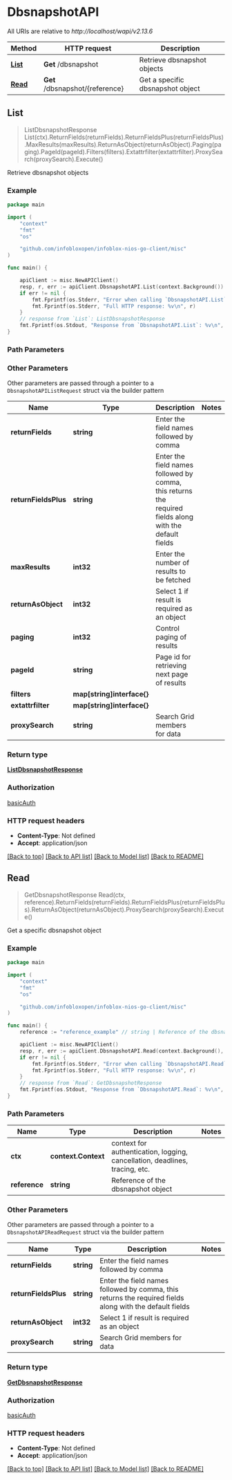 # DbsnapshotAPI

All URIs are relative to *http://localhost/wapi/v2.13.6*

Method | HTTP request | Description
------------- | ------------- | -------------
[**List**](DbsnapshotAPI.md#List) | **Get** /dbsnapshot | Retrieve dbsnapshot objects
[**Read**](DbsnapshotAPI.md#Read) | **Get** /dbsnapshot/{reference} | Get a specific dbsnapshot object



## List

> ListDbsnapshotResponse List(ctx).ReturnFields(returnFields).ReturnFieldsPlus(returnFieldsPlus).MaxResults(maxResults).ReturnAsObject(returnAsObject).Paging(paging).PageId(pageId).Filters(filters).Extattrfilter(extattrfilter).ProxySearch(proxySearch).Execute()

Retrieve dbsnapshot objects



### Example

```go
package main

import (
	"context"
	"fmt"
	"os"

	"github.com/infobloxopen/infoblox-nios-go-client/misc"
)

func main() {

	apiClient := misc.NewAPIClient()
	resp, r, err := apiClient.DbsnapshotAPI.List(context.Background()).Execute()
	if err != nil {
		fmt.Fprintf(os.Stderr, "Error when calling `DbsnapshotAPI.List``: %v\n", err)
		fmt.Fprintf(os.Stderr, "Full HTTP response: %v\n", r)
	}
	// response from `List`: ListDbsnapshotResponse
	fmt.Fprintf(os.Stdout, "Response from `DbsnapshotAPI.List`: %v\n", resp)
}
```

### Path Parameters



### Other Parameters

Other parameters are passed through a pointer to a `DbsnapshotAPIListRequest` struct via the builder pattern


Name | Type | Description  | Notes
------------- | ------------- | ------------- | -------------
**returnFields** | **string** | Enter the field names followed by comma | 
**returnFieldsPlus** | **string** | Enter the field names followed by comma, this returns the required fields along with the default fields | 
**maxResults** | **int32** | Enter the number of results to be fetched | 
**returnAsObject** | **int32** | Select 1 if result is required as an object | 
**paging** | **int32** | Control paging of results | 
**pageId** | **string** | Page id for retrieving next page of results | 
**filters** | **map[string]interface{}** |  | 
**extattrfilter** | **map[string]interface{}** |  | 
**proxySearch** | **string** | Search Grid members for data | 

### Return type

[**ListDbsnapshotResponse**](ListDbsnapshotResponse.md)

### Authorization

[basicAuth](../README.md#basicAuth)

### HTTP request headers

- **Content-Type**: Not defined
- **Accept**: application/json

[[Back to top]](#) [[Back to API list]](../README.md#documentation-for-api-endpoints)
[[Back to Model list]](../README.md#documentation-for-models)
[[Back to README]](../README.md)


## Read

> GetDbsnapshotResponse Read(ctx, reference).ReturnFields(returnFields).ReturnFieldsPlus(returnFieldsPlus).ReturnAsObject(returnAsObject).ProxySearch(proxySearch).Execute()

Get a specific dbsnapshot object



### Example

```go
package main

import (
	"context"
	"fmt"
	"os"

	"github.com/infobloxopen/infoblox-nios-go-client/misc"
)

func main() {
	reference := "reference_example" // string | Reference of the dbsnapshot object

	apiClient := misc.NewAPIClient()
	resp, r, err := apiClient.DbsnapshotAPI.Read(context.Background(), reference).Execute()
	if err != nil {
		fmt.Fprintf(os.Stderr, "Error when calling `DbsnapshotAPI.Read``: %v\n", err)
		fmt.Fprintf(os.Stderr, "Full HTTP response: %v\n", r)
	}
	// response from `Read`: GetDbsnapshotResponse
	fmt.Fprintf(os.Stdout, "Response from `DbsnapshotAPI.Read`: %v\n", resp)
}
```

### Path Parameters


Name | Type | Description  | Notes
------------- | ------------- | ------------- | -------------
**ctx** | **context.Context** | context for authentication, logging, cancellation, deadlines, tracing, etc.
**reference** | **string** | Reference of the dbsnapshot object | 

### Other Parameters

Other parameters are passed through a pointer to a `DbsnapshotAPIReadRequest` struct via the builder pattern


Name | Type | Description  | Notes
------------- | ------------- | ------------- | -------------
**returnFields** | **string** | Enter the field names followed by comma | 
**returnFieldsPlus** | **string** | Enter the field names followed by comma, this returns the required fields along with the default fields | 
**returnAsObject** | **int32** | Select 1 if result is required as an object | 
**proxySearch** | **string** | Search Grid members for data | 

### Return type

[**GetDbsnapshotResponse**](GetDbsnapshotResponse.md)

### Authorization

[basicAuth](../README.md#basicAuth)

### HTTP request headers

- **Content-Type**: Not defined
- **Accept**: application/json

[[Back to top]](#) [[Back to API list]](../README.md#documentation-for-api-endpoints)
[[Back to Model list]](../README.md#documentation-for-models)
[[Back to README]](../README.md)

